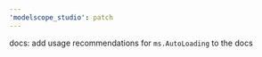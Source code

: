 ```yaml
---
'modelscope_studio': patch
---
```


docs: add usage recommendations for `ms.AutoLoading` to the docs
